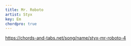 ```yaml
---
title: Mr. Roboto
artist: Styx
key: Em
chordpro: true
---
```

https://chords-and-tabs.net/song/name/styx-mr-roboto-4
